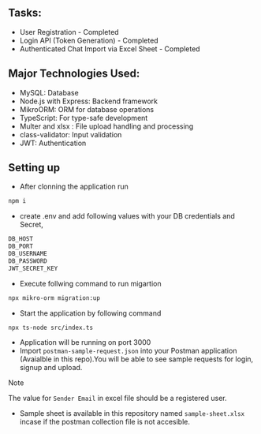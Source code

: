 ## Tasks:

- User Registration - Completed
- Login API (Token Generation) - Completed
- Authenticated Chat Import via Excel Sheet - Completed

## Major Technologies Used:

- MySQL: Database
- Node.js with Express: Backend framework
- MikroORM: ORM for database operations
- TypeScript: For type-safe development
- Multer and xlsx : File upload handling and processing
- class-validator: Input validation
- JWT: Authentication

## Setting up

- After clonning the application run

```bash
npm i
```

- create .env and add following values with your DB credentials and Secret,

```bash
DB_HOST
DB_PORT
DB_USERNAME
DB_PASSWORD
JWT_SECRET_KEY
```

- Execute follwing command to run migartion

```bash
npx mikro-orm migration:up
```

- Start the application by following command

```bash
npx ts-node src/index.ts
```

- Application will be running on port 3000
- Import `postman-sample-request.json` into your Postman application (Avaialble in this repo).You will be able to see sample requests for login, signup and upload.

> [!NOTE]
> The value for `Sender Email` in excel file should be a registered user.

- Sample sheet is available in this repository named `sample-sheet.xlsx` incase if the postman collection file is not accesible.
